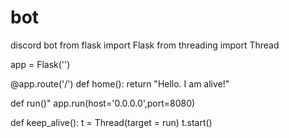 # bot
discord bot 
from flask import Flask
from threading import Thread

app = Flask('')

@app.route('/')
def home():
  return "Hello. I am alive!"

def run()"
app.run(host='0.0.0.0',port=8080)

def keep_alive():
  t = Thread(target = run)
  t.start()
